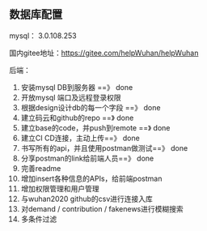 ## 数据库配置
mysql：
3.0.108.253


国内gitee地址：https://gitee.com/helpWuhan/helpWuhan


后端：
1. 安装mysql DB到服务器  ==》 done
2. 开放mysql 端口及远程登录权限
3. 根据design设计db的每一个字段 ==》 done
4. 建立码云和github的repo  ==》 done
5. 建立base的code，并push到remote ==》 done
6. 建立CI CD连接，主动上传==》 done
7. 书写所有的api，并且使用postman做测试==》 done
8. 分享postman的link给前端人员==》 done
9. 完善readme
10. 增加insert各种信息的APIs，给前端postman
11. 增加权限管理和用户管理
12. 与wuhan2020 github的csv进行连接入库
13. 对demand / contribution / fakenews进行模糊搜索
14. 多条件过滤
